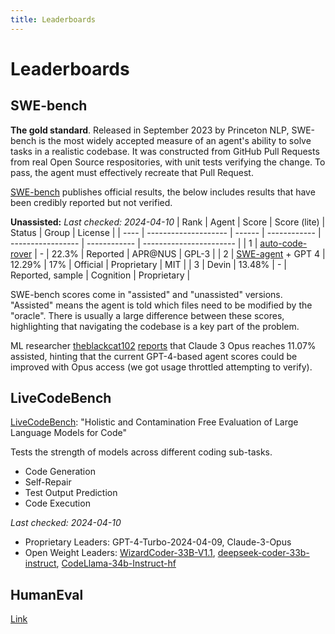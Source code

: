 ```yaml
---
title: Leaderboards
---
```


# Leaderboards

## SWE-bench
**The gold standard**. Released in September 2023 by Princeton NLP, SWE-bench is the most widely accepted measure of an agent's ability to solve tasks in a realistic codebase. It was constructed from GitHub Pull Requests from real Open Source respositories, with unit tests verifying the change. To pass, the agent must effectively recreate that Pull Request.

[SWE-bench](https://www.swebench.com) publishes official results, the below includes results that have been credibly reported but not verified. 

**Unassisted:**
*Last checked: 2024-04-10*
| Rank | Agent                | Score  | Score (lite) | Status            | Group        | License                 |
| ---- | -------------------- | ------ | ------------ | ----------------- | ------------ | ----------------------- |
| 1    | [auto-code-rover](https://github.com/nus-apr/auto-code-rover)      | -  | 22.3%            | Reported          | APR@NUS      | GPL-3                   |
| 2    | [SWE-agent](https://swe-agent.com/) + GPT 4    | 12.29% | 17%          | Official          | Proprietary  | MIT                     |
| 3    | Devin                | 13.48% | -            | Reported, sample  | Cognition    | Proprietary |


SWE-bench scores come in "assisted" and "unassisted" versions. "Assisted" means the agent is told which files need to be modified by the "oracle". There is usually a large difference between these scores, highlighting that navigating the codebase is a key part of the problem.

ML researcher [theblackcat102](https://github.com/theblackcat102) [reports](https://x.com/zraytam/status/1769523013501039070) that Claude 3 Opus reaches 11.07% assisted, hinting that the current GPT-4-based agent scores could be improved with Opus access (we got usage throttled attempting to verify). 


## LiveCodeBench

[LiveCodeBench](https://livecodebench.github.io/leaderboard.html): "Holistic and Contamination Free Evaluation of Large Language Models for Code"

Tests the strength of models across different coding sub-tasks.

* Code Generation
* Self-Repair
* Test Output Prediction
* Code Execution

*Last checked: 2024-04-10*
* Proprietary Leaders: GPT-4-Turbo-2024-04-09, Claude-3-Opus
* Open Weight Leaders: [WizardCoder-33B-V1.1](https://huggingface.co/WizardLM/WizardCoder-33B-V1.1), [deepseek-coder-33b-instruct](https://huggingface.co/deepseek-ai/deepseek-coder-33b-instruct), [CodeLlama-34b-Instruct-hf](https://huggingface.co/codellama/CodeLlama-34b-Instruct-hf)




## HumanEval

[Link](https://paperswithcode.com/sota/code-generation-on-humaneval)